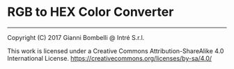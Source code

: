 # RGB to HEX Color Converter

___

Copyright (C)  2017  Gianni Bombelli @ Intré S.r.l.

This work is licensed under a Creative Commons Attribution-ShareAlike 4.0 International License. <https://creativecommons.org/licenses/by-sa/4.0/>
